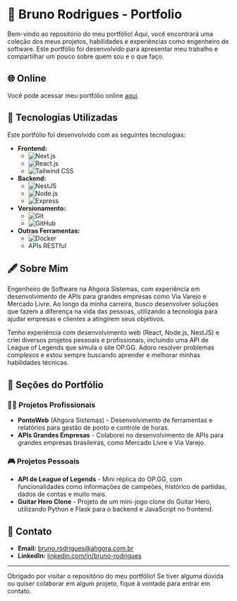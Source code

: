 # 💼 Bruno Rodrigues - Portfolio

Bem-vindo ao repositório do meu portfólio! Aqui, você encontrará uma coleção dos meus projetos, habilidades e experiências como engenheiro de software. Este portfólio foi desenvolvido para apresentar meu trabalho e compartilhar um pouco sobre quem sou e o que faço.

## 🌐 Online

Você pode acessar meu portfólio online [aqui](https://seu-portfolio-url.com).

## 🚀 Tecnologias Utilizadas

Este portfólio foi desenvolvido com as seguintes tecnologias:

- **Frontend:** 
  - ![Next.js](https://img.shields.io/badge/Next.js-000000?style=for-the-badge&logo=next.js&logoColor=white)
  - ![React.js](https://img.shields.io/badge/React-20232A?style=for-the-badge&logo=react&logoColor=61DAFB)
  - ![Tailwind CSS](https://img.shields.io/badge/TailwindCSS-38B2AC?style=for-the-badge&logo=tailwind-css&logoColor=white)
- **Backend:**
  - ![NestJS](https://img.shields.io/badge/NestJS-E0234E?style=for-the-badge&logo=nestjs&logoColor=white)
  - ![Node.js](https://img.shields.io/badge/Node.js-339933?style=for-the-badge&logo=node.js&logoColor=white)
  - ![Express](https://img.shields.io/badge/Express-000000?style=for-the-badge&logo=express&logoColor=white)
- **Versionamento:**
  - ![Git](https://img.shields.io/badge/Git-F05032?style=for-the-badge&logo=git&logoColor=white)
  - ![GitHub](https://img.shields.io/badge/GitHub-181717?style=for-the-badge&logo=github&logoColor=white)
- **Outras Ferramentas:**
  - ![Docker](https://img.shields.io/badge/Docker-2496ED?style=for-the-badge&logo=docker&logoColor=white)
  - APIs RESTful

## 🖋 Sobre Mim

Engenheiro de Software na Ahgora Sistemas, com experiência em desenvolvimento de APIs para grandes empresas como Via Varejo e Mercado Livre. Ao longo da minha carreira, busco desenvolver soluções que fazem a diferença na vida das pessoas, utilizando a tecnologia para ajudar empresas e clientes a atingirem seus objetivos. 

Tenho experiência com desenvolvimento web (React, Node.js, NestJS) e criei diversos projetos pessoais e profissionais, incluindo uma API de League of Legends que simula o site OP.GG. Adoro resolver problemas complexos e estou sempre buscando aprender e melhorar minhas habilidades técnicas.

## 📁 Seções do Portfólio

### 👨‍💻 Projetos Profissionais

- **PontoWeb** (Ahgora Sistemas) - Desenvolvimento de ferramentas e relatórios para gestão de ponto e controle de horas.
- **APIs Grandes Empresas** - Colaborei no desenvolvimento de APIs para grandes empresas brasileiras, como Mercado Livre e Via Varejo.

### 🎮 Projetos Pessoais

- **API de League of Legends** - Mini réplica do OP.GG, com funcionalidades como informações de campeões, histórico de partidas, dados de contas e muito mais.
- **Guitar Hero Clone** - Projeto de um mini-jogo clone do Guitar Hero, utilizando Python e Flask para o backend e JavaScript no frontend.

## 📩 Contato

- **Email:** [bruno.rodrigues@ahgora.com.br](mailto:bruno.rodrigues@ahgora.com.br)
- **LinkedIn:** [linkedin.com/in/bruno-rodrigues](https://www.linkedin.com/in/bruno-rodrigues)

---

Obrigado por visitar o repositório do meu portfólio! Se tiver alguma dúvida ou quiser colaborar em algum projeto, fique à vontade para entrar em contato.
